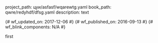 project_path: цуи/asfasf/wqarewtg.yaml
book_path: qwre/redyhdf/dfsg.yaml
description: text

{# wf_updated_on: 2017-12-06 #}
{# wf_published_on: 2016-09-13 #}
{# wf_blink_components: N/A #}

first
